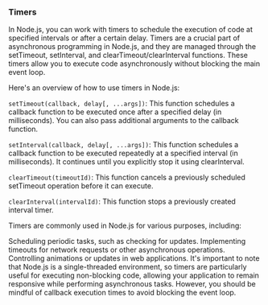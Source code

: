### Timers

In Node.js, you can work with timers to schedule the execution of code at specified intervals or after a certain delay. 
Timers are a crucial part of asynchronous programming in Node.js, and they are managed through the setTimeout, setInterval, 
and clearTimeout/clearInterval functions. These timers allow you to execute code asynchronously without blocking the main event loop.

Here's an overview of how to use timers in Node.js:

`setTimeout(callback, delay[, ...args])`: This function schedules a callback function to be executed once 
after a specified delay (in milliseconds). You can also pass additional arguments to the callback function.

`setInterval(callback, delay[, ...args])`: This function schedules a callback function to be executed repeatedly 
at a specified interval (in milliseconds). It continues until you explicitly stop it using clearInterval.

`clearTimeout(timeoutId)`: This function cancels a previously scheduled setTimeout operation before it can execute.

`clearInterval(intervalId)`: This function stops a previously created interval timer.

Timers are commonly used in Node.js for various purposes, including:

Scheduling periodic tasks, such as checking for updates.
Implementing timeouts for network requests or other asynchronous operations.
Controlling animations or updates in web applications.
It's important to note that Node.js is a single-threaded environment, so timers are particularly useful 
for executing non-blocking code, allowing your application to remain responsive while performing asynchronous tasks. 
However, you should be mindful of callback execution times to avoid blocking the event loop.
